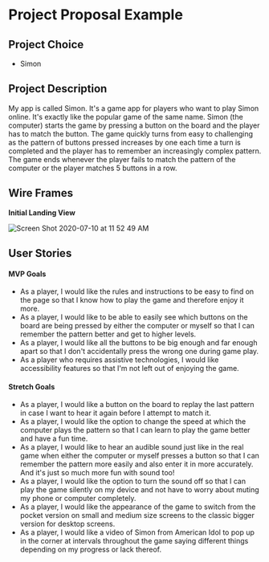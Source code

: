 # Project Proposal Example

## Project Choice

- Simon

## Project Description

My app is called Simon. It's a game app for players who want to play Simon online. It's exactly like the popular game of the same name. Simon (the computer) starts the game by pressing a button on the board and the player has to match the button. The game quickly turns from easy to challenging as the pattern of buttons pressed increases by one each time a turn is completed and the player has to remember an increasingly complex pattern. The game ends whenever the player fails to match the pattern of the computer or the player matches 5 buttons in a row.

## Wire Frames

**Initial Landing View**

![Screen Shot 2020-07-10 at 11 52 49 AM](https://user-images.githubusercontent.com/33344527/87173520-e83d2300-c2a3-11ea-9b03-e7818da4d624.png)

<!-- **Results View** -->

## User Stories

#### MVP Goals

- As a player, I would like the rules and instructions to be easy to find on the page so that I know how to play the game and therefore enjoy it more.
- As a player, I would like to be able to easily see which buttons on the board are being pressed by either the computer or myself so that I can remember the pattern better and get to higher levels.
- As a player, I would like all the buttons to be big enough and far enough apart so that I don't accidentally press the wrong one during game play.
- As a player who requires assistive technologies, I would like accessibility features so that I'm not left out of enjoying the game.

#### Stretch Goals

- As a player, I would like a button on the board to replay the last pattern in case I want to hear it again before I attempt to match it.
- As a player, I would like the option to change the speed at which the computer plays the pattern so that I can learn to play the game better and have a fun time.
- As a player, I would like to hear an audible sound just like in the real game when either the computer or myself presses a button so that I can remember the pattern more easily and also enter it in more accurately. And it's just so much more fun with sound too!
- As a player, I would like the option to turn the sound off so that I can play the game silently on my device and not have to worry about muting my phone or computer completely.
- As a player, I would like the appearance of the game to switch from the pocket version on small and medium size screens to the classic bigger version for desktop screens.
- As a player, I would like a video of Simon from American Idol to pop up in the corner at intervals throughout the game saying different things depending on my progress or lack thereof.
